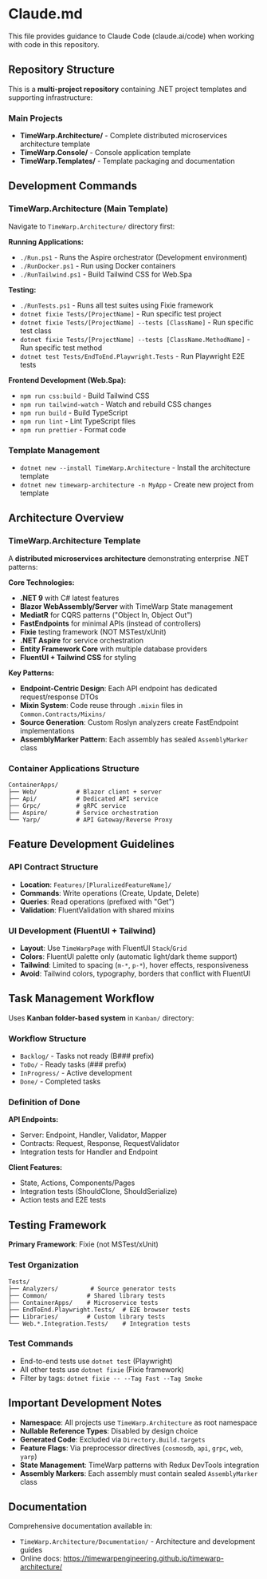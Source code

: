 # Claude.md

This file provides guidance to Claude Code (claude.ai/code) when working with code in this repository.

## Repository Structure

This is a **multi-project repository** containing .NET project templates and supporting infrastructure:

### Main Projects
- **TimeWarp.Architecture/** - Complete distributed microservices architecture template
- **TimeWarp.Console/** - Console application template  
- **TimeWarp.Templates/** - Template packaging and documentation

## Development Commands

### TimeWarp.Architecture (Main Template)
Navigate to `TimeWarp.Architecture/` directory first:

**Running Applications:**
- `./Run.ps1` - Runs the Aspire orchestrator (Development environment)
- `./RunDocker.ps1` - Run using Docker containers
- `./RunTailwind.ps1` - Build Tailwind CSS for Web.Spa

**Testing:**
- `./RunTests.ps1` - Runs all test suites using Fixie framework
- `dotnet fixie Tests/[ProjectName]` - Run specific test project
- `dotnet fixie Tests/[ProjectName] --tests [ClassName]` - Run specific test class
- `dotnet fixie Tests/[ProjectName] --tests [ClassName.MethodName]` - Run specific test method
- `dotnet test Tests/EndToEnd.Playwright.Tests` - Run Playwright E2E tests

**Frontend Development (Web.Spa):**
- `npm run css:build` - Build Tailwind CSS
- `npm run tailwind-watch` - Watch and rebuild CSS changes  
- `npm run build` - Build TypeScript
- `npm run lint` - Lint TypeScript files
- `npm run prettier` - Format code

### Template Management
- `dotnet new --install TimeWarp.Architecture` - Install the architecture template
- `dotnet new timewarp-architecture -n MyApp` - Create new project from template

## Architecture Overview

### TimeWarp.Architecture Template
A **distributed microservices architecture** demonstrating enterprise .NET patterns:

**Core Technologies:**
- **.NET 9** with C# latest features
- **Blazor WebAssembly/Server** with TimeWarp State management
- **MediatR** for CQRS patterns ("Object In, Object Out")
- **FastEndpoints** for minimal APIs (instead of controllers)
- **Fixie** testing framework (NOT MSTest/xUnit)
- **.NET Aspire** for service orchestration
- **Entity Framework Core** with multiple database providers
- **FluentUI + Tailwind CSS** for styling

**Key Patterns:**
- **Endpoint-Centric Design**: Each API endpoint has dedicated request/response DTOs
- **Mixin System**: Code reuse through `.mixin` files in `Common.Contracts/Mixins/`
- **Source Generation**: Custom Roslyn analyzers create FastEndpoint implementations
- **AssemblyMarker Pattern**: Each assembly has sealed `AssemblyMarker` class

### Container Applications Structure
```
ContainerApps/
├── Web/           # Blazor client + server
├── Api/           # Dedicated API service
├── Grpc/          # gRPC service
├── Aspire/        # Service orchestration
└── Yarp/          # API Gateway/Reverse Proxy
```

## Feature Development Guidelines

### API Contract Structure
- **Location**: `Features/[PluralizedFeatureName]/`
- **Commands**: Write operations (Create, Update, Delete)
- **Queries**: Read operations (prefixed with "Get")
- **Validation**: FluentValidation with shared mixins

### UI Development (FluentUI + Tailwind)
- **Layout**: Use `TimeWarpPage` with FluentUI `Stack`/`Grid`
- **Colors**: FluentUI palette only (automatic light/dark theme support)
- **Tailwind**: Limited to spacing (`m-*`, `p-*`), hover effects, responsiveness
- **Avoid**: Tailwind colors, typography, borders that conflict with FluentUI

## Task Management Workflow

Uses **Kanban folder-based system** in `Kanban/` directory:

### Workflow Structure
- `Backlog/` - Tasks not ready (B### prefix)
- `ToDo/` - Ready tasks (### prefix)
- `InProgress/` - Active development
- `Done/` - Completed tasks

### Definition of Done
**API Endpoints:**
- Server: Endpoint, Handler, Validator, Mapper
- Contracts: Request, Response, RequestValidator
- Integration tests for Handler and Endpoint

**Client Features:**
- State, Actions, Components/Pages
- Integration tests (ShouldClone, ShouldSerialize)
- Action tests and E2E tests

## Testing Framework

**Primary Framework**: Fixie (not MSTest/xUnit)

### Test Organization
```
Tests/
├── Analyzers/         # Source generator tests
├── Common/           # Shared library tests  
├── ContainerApps/    # Microservice tests
├── EndToEnd.Playwright.Tests/  # E2E browser tests
├── Libraries/        # Custom library tests
└── Web.*.Integration.Tests/    # Integration tests
```

### Test Commands
- End-to-end tests use `dotnet test` (Playwright)
- All other tests use `dotnet fixie` (Fixie framework)
- Filter by tags: `dotnet fixie -- --Tag Fast --Tag Smoke`

## Important Development Notes

- **Namespace**: All projects use `TimeWarp.Architecture` as root namespace
- **Nullable Reference Types**: Disabled by design choice  
- **Generated Code**: Excluded via `Directory.Build.targets`
- **Feature Flags**: Via preprocessor directives (`cosmosdb`, `api`, `grpc`, `web`, `yarp`)
- **State Management**: TimeWarp patterns with Redux DevTools integration
- **Assembly Markers**: Each assembly must contain sealed `AssemblyMarker` class

## Documentation

Comprehensive documentation available in:
- `TimeWarp.Architecture/Documentation/` - Architecture and development guides
- Online docs: https://timewarpengineering.github.io/timewarp-architecture/
